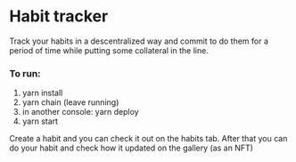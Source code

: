 # Habit tracker

Track your habits in a descentralized way and commit to do them for a period of time while putting some collateral in the line.

### To run:

1) yarn install
2) yarn chain (leave running)
3) in another console: yarn deploy
4) yarn start

Create a habit and you can check it out on the habits tab. After that you can do your habit and check how it updated on the gallery (as an NFT)
